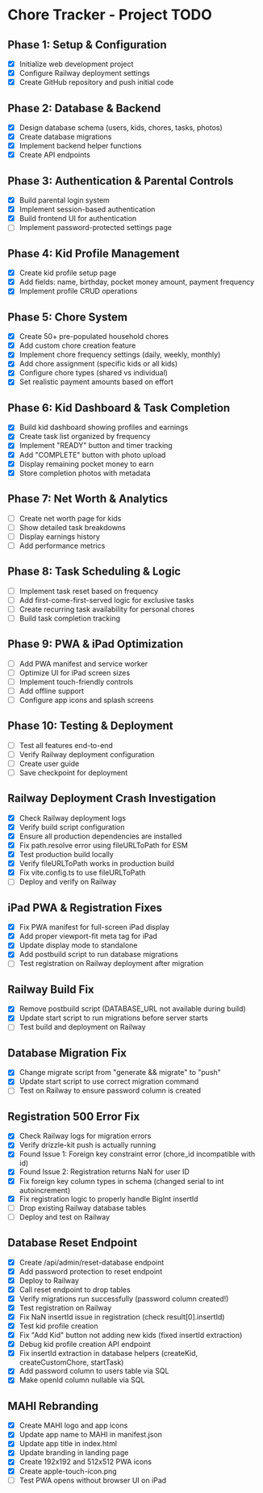# Chore Tracker - Project TODO

## Phase 1: Setup & Configuration
- [x] Initialize web development project
- [x] Configure Railway deployment settings
- [x] Create GitHub repository and push initial code

## Phase 2: Database & Backend
- [x] Design database schema (users, kids, chores, tasks, photos)
- [x] Create database migrations
- [x] Implement backend helper functions
- [x] Create API endpoints

## Phase 3: Authentication & Parental Controls
- [x] Build parental login system
- [x] Implement session-based authentication
- [x] Build frontend UI for authentication
- [ ] Implement password-protected settings page

## Phase 4: Kid Profile Management
- [x] Create kid profile setup page
- [x] Add fields: name, birthday, pocket money amount, payment frequency
- [x] Implement profile CRUD operations

## Phase 5: Chore System
- [x] Create 50+ pre-populated household chores
- [x] Add custom chore creation feature
- [x] Implement chore frequency settings (daily, weekly, monthly)
- [x] Add chore assignment (specific kids or all kids)
- [x] Configure chore types (shared vs individual)
- [x] Set realistic payment amounts based on effort

## Phase 6: Kid Dashboard & Task Completion
- [x] Build kid dashboard showing profiles and earnings
- [x] Create task list organized by frequency
- [x] Implement "READY" button and timer tracking
- [x] Add "COMPLETE" button with photo upload
- [x] Display remaining pocket money to earn
- [x] Store completion photos with metadata

## Phase 7: Net Worth & Analytics
- [ ] Create net worth page for kids
- [ ] Show detailed task breakdowns
- [ ] Display earnings history
- [ ] Add performance metrics

## Phase 8: Task Scheduling & Logic
- [ ] Implement task reset based on frequency
- [ ] Add first-come-first-served logic for exclusive tasks
- [ ] Create recurring task availability for personal chores
- [ ] Build task completion tracking

## Phase 9: PWA & iPad Optimization
- [ ] Add PWA manifest and service worker
- [ ] Optimize UI for iPad screen sizes
- [ ] Implement touch-friendly controls
- [ ] Add offline support
- [ ] Configure app icons and splash screens

## Phase 10: Testing & Deployment
- [ ] Test all features end-to-end
- [ ] Verify Railway deployment configuration
- [ ] Create user guide
- [ ] Save checkpoint for deployment

## Railway Deployment Crash Investigation
- [x] Check Railway deployment logs
- [x] Verify build script configuration
- [x] Ensure all production dependencies are installed
- [x] Fix path.resolve error using fileURLToPath for ESM
- [x] Test production build locally
- [x] Verify fileURLToPath works in production build
- [x] Fix vite.config.ts to use fileURLToPath
- [ ] Deploy and verify on Railway

## iPad PWA & Registration Fixes
- [x] Fix PWA manifest for full-screen iPad display
- [x] Add proper viewport-fit meta tag for iPad
- [x] Update display mode to standalone
- [x] Add postbuild script to run database migrations
- [ ] Test registration on Railway deployment after migration

## Railway Build Fix
- [x] Remove postbuild script (DATABASE_URL not available during build)
- [x] Update start script to run migrations before server starts
- [ ] Test build and deployment on Railway

## Database Migration Fix
- [x] Change migrate script from "generate && migrate" to "push"
- [x] Update start script to use correct migration command
- [ ] Test on Railway to ensure password column is created

## Registration 500 Error Fix
- [x] Check Railway logs for migration errors
- [x] Verify drizzle-kit push is actually running
- [x] Found Issue 1: Foreign key constraint error (chore_id incompatible with id)
- [x] Found Issue 2: Registration returns NaN for user ID
- [x] Fix foreign key column types in schema (changed serial to int autoincrement)
- [x] Fix registration logic to properly handle BigInt insertId
- [ ] Drop existing Railway database tables
- [ ] Deploy and test on Railway

## Database Reset Endpoint
- [x] Create /api/admin/reset-database endpoint
- [x] Add password protection to reset endpoint
- [x] Deploy to Railway
- [x] Call reset endpoint to drop tables
- [x] Verify migrations run successfully (password column created!)
- [x] Test registration on Railway
- [x] Fix NaN insertId issue in registration (check result[0].insertId)
- [x] Test kid profile creation
- [x] Fix "Add Kid" button not adding new kids (fixed insertId extraction)
- [x] Debug kid profile creation API endpoint
- [x] Fix insertId extraction in database helpers (createKid, createCustomChore, startTask)
- [x] Add password column to users table via SQL
- [x] Make openId column nullable via SQL

## MAHI Rebranding
- [x] Create MAHI logo and app icons
- [x] Update app name to MAHI in manifest.json
- [x] Update app title in index.html
- [x] Update branding in landing page
- [x] Create 192x192 and 512x512 PWA icons
- [x] Create apple-touch-icon.png
- [ ] Test PWA opens without browser UI on iPad
